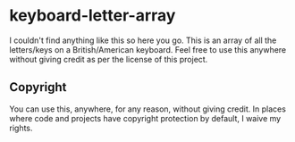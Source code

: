 # keyboard-letter-array
I couldn't find anything like this so here you go. This is an array of all the letters/keys on a British/American keyboard. Feel free to use this anywhere without giving credit as per the license of this project.

## Copyright
You can use this, anywhere, for any reason, without giving credit. In places where code and projects have copyright protection by default, I waive my rights.
